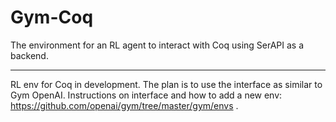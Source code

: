 # Gym-Coq

The environment for an RL agent to interact with Coq using SerAPI as a backend.


----

RL env for Coq in development. The plan is to use the interface as similar
to Gym OpenAI. Instructions on interface and how to add a new env: https://github.com/openai/gym/tree/master/gym/envs .
